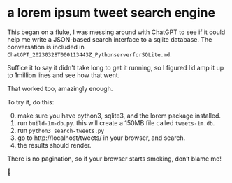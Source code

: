 # a lorem ipsum tweet search engine

This began on a fluke, I was messing around with ChatGPT to see if it could help me write a JSON-based search interface to a sqlite database. The conversation is included in `ChatGPT_20230328T000113443Z_PythonserverforSQLite.md`.

Suffice it to say it didn't take long to get it running, so I figured I’d amp it up to 1million lines and see how that went.

That worked too, amazingly enough.

To try it, do this:

0. make sure you have python3, sqlite3, and the lorem package installed.
1. run `build-1m-db.py`. this will create a 150MB file called `tweets-1m.db`.
2. run `python3 search-tweets.py`
3. go to http://localhost/tweets/ in your browser, and search. 
4. the results should render.

There is no pagination, so if your browser starts smoking, don’t blame me!

🐍
